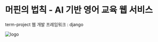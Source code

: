 # 머핀의 법칙 - AI 기반 영어 교육 웹 서비스

term-project
웹 개발 프레임워크 : django

![logo](https://user-images.githubusercontent.com/48826021/100090298-51f64c00-2e96-11eb-870e-825a2357e336.png)
